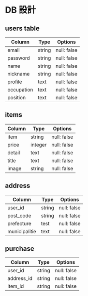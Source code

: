 # DB 設計

## users table

| Column             | Type                | Options                 |
|--------------------|---------------------|-------------------------|
| email              | string              | null: false             |
| password           | string              | null: false             |
| name               | string              | null: false             |
| nickname           | string              |null: false
| profile            | text                | null: false             |
| occupation         | text                | null: false             |
| position           | text                | null: false             |

## items

| Column             | Type                | Options                 |
|--------------------|---------------------|-------------------------|
| item               | string              | null: false             |
| price              | integer             | null: false             |
| detail             | text                | null: false             |
| title              | text                | null: false             |
| image              | string               | null: false             |

## address

| Column             | Type                | Options                 |
|--------------------|---------------------|-------------------------|
| user_id            | string              | null: false             |
| post_code          | string              | null: false             |
| prefecture         | test              | null: false               |
| municipalitie      | text                | null: false             |

## purchase

| Column             | Type                | Options                 |
|--------------------|---------------------|-------------------------|
| user_id            | string              | null: false             |
| address_id         | string              | null: false             |
| item_id            | string              | null: false             |


